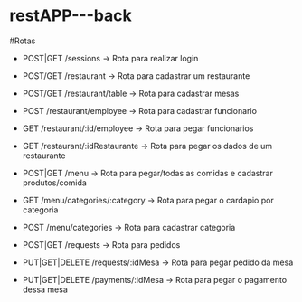 # restAPP---back


#Rotas

- POST|GET        /sessions -> Rota para realizar login

- POST/GET        /restaurant -> Rota para cadastrar um restaurante

- POST/GET        /restaurant/table -> Rota para cadastrar mesas

- POST       /restaurant/employee -> Rota para cadastrar funcionario

- GET        /restaurant/:id/employee -> Rota para pegar funcionarios 

- GET             /restaurant/:idRestaurante -> Rota para pegar os dados de um restaurante

- POST|GET        /menu -> Rota para pegar/todas as comidas e cadastrar produtos/comida

- GET             /menu/categories/:category -> Rota para pegar o cardapio por categoria

- POST            /menu/categories -> Rota para cadastrar categoria

- POST|GET        /requests -> Rota para pedidos

- PUT|GET|DELETE  /requests/:idMesa -> Rota para pegar pedido da mesa

- PUT|GET|DELETE  /payments/:idMesa -> Rota para pegar o pagamento dessa mesa
